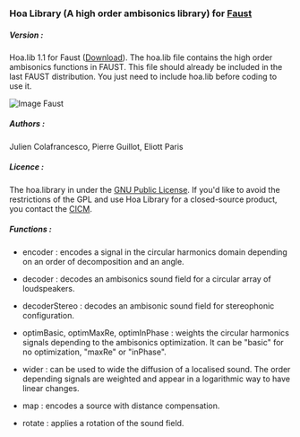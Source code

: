 ### Hoa Library (A high order ambisonics library) for <a title="Faust " href="http://faust.grame.fr/" target="_blank">Faust </a>

##### Version :

Hoa.lib 1.1 for Faust (<a title="Download" href="http://www.mshparisnord.fr/hoalibrary/en/downloads/" target="_blank">Download</a>). The hoa.lib file contains the high order ambisonics functions in FAUST. This file should already be included in the last FAUST distribution. You just need to include hoa.lib before coding to use it. 

![Image Faust](https://raw.github.com/CICM/HoaLibrary/master/Ressources/PhotoFaust.png "Faust Scene")

##### Authors :

Julien Colafrancesco, Pierre Guillot, Eliott Paris

##### Licence : 

The hoa.library in under the <a title="GNU" href="http://www.gnu.org/copyleft/gpl.html" target="_blank">GNU Public License</a>. If you'd like to avoid the restrictions of the GPL and use Hoa Library for a closed-source product, you contact the <a title="CICM" href="http://cicm.mshparisnord.org/" target="_blank">CICM</a>.

##### Functions :

- encoder : encodes a signal in the circular harmonics domain depending on an order of decomposition and an angle.

- decoder : decodes an ambisonics sound field for a circular array of loudspeakers. 

- decoderStereo : decodes an ambisonic sound field for stereophonic configuration. 

- optimBasic, optimMaxRe, optimInPhase : weights the circular harmonics signals depending to the ambisonics optimization. It can be "basic" for no optimization, "maxRe" or "inPhase".

- wider : can be used to wide the diffusion of a localised sound. The order depending signals are weighted and appear in a logarithmic way to have linear changes.

- map : encodes a source with distance compensation.

- rotate : applies a rotation of the sound field.

